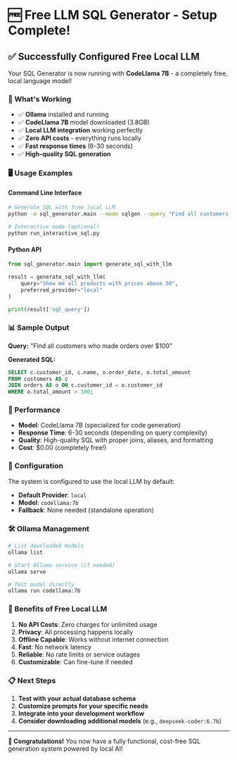# 🆓 Free LLM SQL Generator - Setup Complete!

## ✅ Successfully Configured Free Local LLM

Your SQL Generator is now running with **CodeLlama 7B** - a completely free, local language model!

### 🚀 What's Working

- ✅ **Ollama** installed and running
- ✅ **CodeLlama 7B** model downloaded (3.8GB)
- ✅ **Local LLM integration** working perfectly
- ✅ **Zero API costs** - everything runs locally
- ✅ **Fast response times** (6-30 seconds)
- ✅ **High-quality SQL generation**

### 🖥️ Usage Examples

#### Command Line Interface
```bash
# Generate SQL with free local LLM
python -m sql_generator.main --mode sqlgen --query "Find all customers who ordered more than $100" --provider local

# Interactive mode (optional)
python run_interactive_sql.py
```

#### Python API
```python
from sql_generator.main import generate_sql_with_llm

result = generate_sql_with_llm(
    query="Show me all products with prices above 50",
    preferred_provider="local"
)

print(result['sql_query'])
```

### 📊 Sample Output

**Query:** "Find all customers who made orders over $100"

**Generated SQL:**
```sql
SELECT c.customer_id, c.name, o.order_date, o.total_amount
FROM customers AS c
JOIN orders AS o ON c.customer_id = o.customer_id
WHERE o.total_amount > 100;
```

### 🎯 Performance

- **Model**: CodeLlama 7B (specialized for code generation)
- **Response Time**: 6-30 seconds (depending on query complexity)
- **Quality**: High-quality SQL with proper joins, aliases, and formatting
- **Cost**: $0.00 (completely free!)

### 🔧 Configuration

The system is configured to use the local LLM by default:
- **Default Provider**: `local`
- **Model**: `codellama:7b`
- **Fallback**: None needed (standalone operation)

### 🛠️ Ollama Management

```bash
# List downloaded models
ollama list

# Start Ollama service (if needed)
ollama serve

# Test model directly
ollama run codellama:7b
```

### 🎉 Benefits of Free Local LLM

1. **No API Costs**: Zero charges for unlimited usage
2. **Privacy**: All processing happens locally
3. **Offline Capable**: Works without internet connection
4. **Fast**: No network latency
5. **Reliable**: No rate limits or service outages
6. **Customizable**: Can fine-tune if needed

### 📋 Next Steps

1. **Test with your actual database schema**
2. **Customize prompts for your specific needs**
3. **Integrate into your development workflow**
4. **Consider downloading additional models** (e.g., `deepseek-coder:6.7b`)

---

**🎊 Congratulations!** You now have a fully functional, cost-free SQL generation system powered by local AI!
